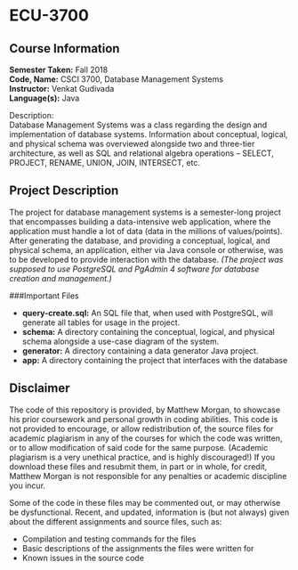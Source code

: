 # ECU-3700

## Course Information
<b>Semester Taken:</b> Fall 2018 <br/>
<b>Code, Name:</b> CSCI 3700, Database Management Systems <br/>
<b>Instructor:</b> Venkat Gudivada <br/>
<b>Language(s):</b> Java <br />

Description: <br/>
Database Management Systems was a class regarding the design and implementation of database systems. Information about conceptual, logical, and physical schema was overviewed alongside two and three-tier architecture, as well as SQL and relational algebra operations – SELECT, PROJECT, RENAME, UNION, JOIN, INTERSECT, etc. <br/>

## Project Description
The project for database management systems is a semester-long project that encompasses building a data-intensive web application, where the application must handle a lot of data (data in the millions of values/points). After generating the database, and providing a conceptual, logical, and physical schema, an application, either via Java console or otherwise, was to be developed to provide interaction with the database. <i>(The project was supposed to use PostgreSQL and PgAdmin 4 software for database creation and management.)</i>

###Important Files
- <b>query-create.sql:</b> An SQL file that, when used with PostgreSQL, will generate all tables for usage in the project.
- <b>schema:</b> A directory containing the conceptual, logical, and physical schema alongside a use-case diagram of the system.
- <b>generator:</b> A directory containing a data generator Java project.
- <b>app:</b> A directory containing the project that interfaces with the database

## Disclaimer
The code of this repository is provided, by Matthew Morgan, to showcase his prior coursework and personal growth in coding abilities. This code is not provided to encourage, or allow redistribution of, the source files for academic plagiarism in any of the courses for which the code was written, or to allow modification of said code for the same purpose. (Academic plagiarism is a very unethical practice, and is highly discouraged!) If you download these files and resubmit them, in part or in whole, for credit, Matthew Morgan is not responsible for any penalties or academic discipline you incur.

Some of the code in these files may be commented out, or may otherwise be dysfunctional. Recent, and updated, information is (but not always) given about the different assignments and source files, such as:
- Compilation and testing commands for the files
- Basic descriptions of the assignments the files were written for
- Known issues in the source code
